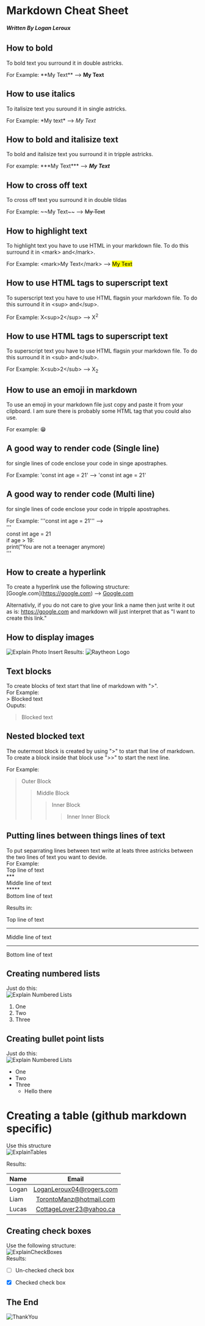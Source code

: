 # Markdown Cheat Sheet
###### ***Written By Logan Leroux***

## How to bold
To bold text you surround it in double astricks.

For Example:
\*\*My Text\*\* --> **My Text**

## How to use italics
To italisize text you suround it in single astricks.

For Example:
\*My text\* --> *My Text*

## How to bold and italisize text
To bold and italisize text you surround it in tripple astricks.

For example:
\*\*\*My Text\*\*\* --> ***My Text***

## How to cross off text
To cross off text you surround it in double tildas

For Example:
\~\~My Text\~\~ --> ~~My Text~~

## How to highlight text
To highlight text you have to use HTML in your markdown file. To do this surround it in \<mark> and\</mark>.

For Example:
\<mark>My Text\</mark> --> <mark>My Text</mark>

## How to use HTML tags to superscript text
To superscript text you have to use HTML flagsin your markdown file. To do this surround it in \<sup> and\</sup>.

For Example:
X\<sup>2\</sup> --> X<sup>2</mark>

## How to use HTML tags to superscript text
To superscript text you have to use HTML flagsin your markdown file. To do this surround it in \<sub> and\</sub>.

For Example:
X\<sub>2\</sub> --> X<sub>2</sub>

## How to use an emoji in markdown
To use an emoji in your markdown file just copy and paste it from your clipboard. I am sure there is probably some HTML tag that you could also use.

For example: 😁

## A good way to render code (Single line)
for single lines of code enclose your code in singe apostraphes.

For Example:
\'const int age = 21\' --> 'const int age = 21'

## A good way to render code (Multi line)
for single lines of code enclose your code in tripple apostraphes.

For Example:
\'\'\'const int age = 21\'\'\' -->   
'''  
const int age = 21  
if age > 19:  
    print("You are not a teenager anymore)  
'''

## How to create a hyperlink
To create a hyperlink use the following structure:  
\[Google.com](https://google.com)
-->
[Google.com](https://google.com)

Alternativly, if you do not care to give your link a name then just write it out as is: https://google.com and markdown will just interpret that as "I want to create this link."


## How to display images
![Explain Photo Insert](Photos\HowToPhoto.jpg)
Results:
![Raytheon Logo](Photos\Raytheon-Emblem.png)


## Text blocks
To create blocks of text start that line of markdown with ">".  
For Example:  
\> Blocked text  
Ouputs:  
> Blocked text

## Nested blocked text
The outermost block is created by using ">" to start that line of markdown. To create a block inside that block use ">>" to start the next line.

For Example:  
> Outer Block
>> Middle Block
>>> Inner Block  
>>>> Inner Inner Block

## Putting lines between things lines of text
To put separrating lines between text write at leats three astricks between the two lines of text you want to devide.  
For Example:  
Top line of text  
\*\*\*  
Middle line of text  
\*\*\*\*\*  
Bottom line of text

Results in:

Top line of text
***
Middle line of text
***
Bottom line of text

## Creating numbered lists
Just do this:  
![Explain Numbered Lists](Photos\HowToNumList.jpg)

1. One
2. Two
1. Three

## Creating bullet point lists
Just do this:  
![Explain Numbered Lists](Photos\HowToPointList.jpg)

* One
* Two
* Three  
    * Hello there


# Creating a table (github markdown specific)
Use this structure  
![ExplainTables](Photos\HowToTable.jpg)  

Results:  

| Name | Email |  
| :--- | :---: |
| Logan | LoganLeroux04@rogers.com |
| Liam | TorontoManz@hotmail.com |
| Lucas | CottageLover23@yahoo.ca |


## Creating check boxes
Use the following structure:  
![ExplainCheckBoxes](Photos\HowToCheckBox.jpg)  
Results: 

- [ ] Un-checked check box
- [X] Checked check box


## The End
![ThankYou](Photos\ThankYou.jpg) 